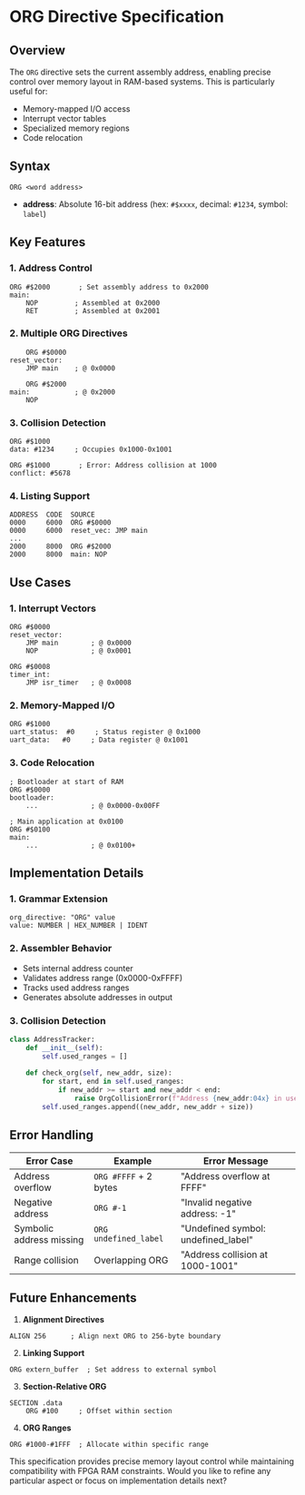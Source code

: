 # ORG Directive Specification

## Overview
The `ORG` directive sets the current assembly address, enabling precise control over memory layout in RAM-based systems. This is particularly useful for:

- Memory-mapped I/O access
- Interrupt vector tables
- Specialized memory regions
- Code relocation

## Syntax
```forth
ORG <word address>
```
- **address**: Absolute 16-bit address (hex: `#$xxxx`, decimal: `#1234`, symbol: `label`)

## Key Features

### 1. Address Control
```forth
ORG #$2000       ; Set assembly address to 0x2000
main:
    NOP         ; Assembled at 0x2000
    RET         ; Assembled at 0x2001
```

### 2. Multiple ORG Directives
```forth
    ORG #$0000
reset_vector:
    JMP main    ; @ 0x0000

    ORG #$2000
main:           ; @ 0x2000
    NOP
```

### 3. Collision Detection
```forth
ORG #$1000
data: #1234     ; Occupies 0x1000-0x1001

ORG #$1000       ; Error: Address collision at 1000
conflict: #5678
```

### 4. Listing Support
```
ADDRESS  CODE  SOURCE
0000     6000  ORG #$0000
0000     6000  reset_vec: JMP main
...
2000     8000  ORG #$2000
2000     8000  main: NOP
```

## Use Cases

### 1. Interrupt Vectors
```forth
ORG #$0000
reset_vector:
    JMP main        ; @ 0x0000
    NOP             ; @ 0x0001

ORG #$0008
timer_int:
    JMP isr_timer   ; @ 0x0008
```

### 2. Memory-Mapped I/O
```forth
ORG #$1000
uart_status:  #0     ; Status register @ 0x1000
uart_data:   #0     ; Data register @ 0x1001
```

### 3. Code Relocation
```forth
; Bootloader at start of RAM
ORG #$0000
bootloader:
    ...             ; @ 0x0000-0x00FF

; Main application at 0x0100
ORG #$0100
main:
    ...             ; @ 0x0100+
```

## Implementation Details

### 1. Grammar Extension
```lark
org_directive: "ORG" value
value: NUMBER | HEX_NUMBER | IDENT
```

### 2. Assembler Behavior
- Sets internal address counter
- Validates address range (0x0000-0xFFFF)
- Tracks used address ranges
- Generates absolute addresses in output

### 3. Collision Detection
```python
class AddressTracker:
    def __init__(self):
        self.used_ranges = []
    
    def check_org(self, new_addr, size):
        for start, end in self.used_ranges:
            if new_addr >= start and new_addr < end:
                raise OrgCollisionError(f"Address {new_addr:04x} in used range {start:04x}-{end:04x}")
        self.used_ranges.append((new_addr, new_addr + size))
```

## Error Handling

| Error Case               | Example               | Error Message                          |
|--------------------------|-----------------------|----------------------------------------|
| Address overflow         | `ORG #FFFF` + 2 bytes | "Address overflow at FFFF"             |
| Negative address         | `ORG #-1`             | "Invalid negative address: -1"        |
| Symbolic address missing | `ORG undefined_label` | "Undefined symbol: undefined_label"    |
| Range collision          | Overlapping ORG       | "Address collision at 1000-1001"      |

## Future Enhancements

1. **Alignment Directives**
```forth
ALIGN 256      ; Align next ORG to 256-byte boundary
```

2. **Linking Support**
```forth
ORG extern_buffer  ; Set address to external symbol
```

3. **Section-Relative ORG**
```forth
SECTION .data
    ORG #100     ; Offset within section
```

4. **ORG Ranges**
```forth
ORG #1000-#1FFF  ; Allocate within specific range
```

This specification provides precise memory layout control while maintaining compatibility with FPGA RAM constraints. Would you like to refine any particular aspect or focus on implementation details next?
